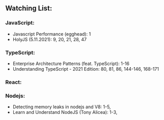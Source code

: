
## Watching List:

### JavaScript:

- Javascript Performance (egghead): 1
- HolyJS (5.11.2021): 9, 20, 21, 28, 47

### TypeScript:

- Enterprise Architecture Patterns (feat. TypeScript): 1-16
- Understanding TypeScript - 2021 Edition: 80, 81, 86, 144-146, 168-171

### React:

### Nodejs:

- Detecting memory leaks in nodejs and V8: 1-5,
- Learn and Understand NodeJS (Tony Alicea): 1-3,
